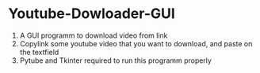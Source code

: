 # Youtube-Dowloader-GUI
1. A GUI programm to download video from link
2. Copylink some youtube video that you want to download, and paste on the textfield
3. Pytube and Tkinter required to run this programm properly
